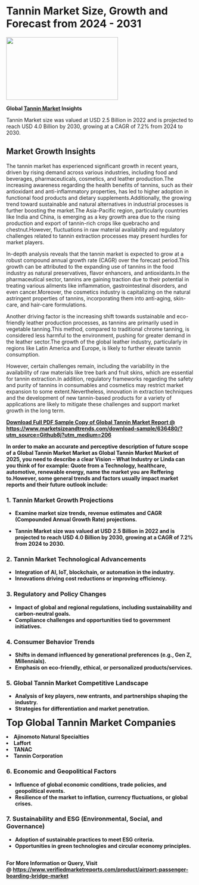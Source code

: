 <H1>Tannin Market Size, Growth and Forecast from 2024 - 2031</H1><img class="aligncenter size-medium wp-image-584254" src="https://thirdeyenews.in/wp-content/uploads/2024/09/Global-Market-Research-300x168.jpeg" alt="" width="300" height="168" /><p><strong>Global&nbsp;<a href="https://www.marketsizeandtrends.com/download-sample/636480/?utm_source=Github8j?utm_medium=206">Tannin Market</a> Insights</strong></p><p>Tannin Market size was valued at USD 2.5 Billion in 2022 and is projected to reach USD 4.0 Billion by 2030, growing at a CAGR of 7.2% from 2024 to 2030.</p><p><h2>Market Growth Insights</h2> <p>The tannin market has experienced significant growth in recent years, driven by rising demand across various industries, including food and beverages, pharmaceuticals, cosmetics, and leather production.The increasing awareness regarding the health benefits of tannins, such as their antioxidant and anti-inflammatory properties, has led to higher adoption in functional food products and dietary supplements.Additionally, the growing trend toward sustainable and natural alternatives in industrial processes is further boosting the market.The Asia-Pacific region, particularly countries like India and China, is emerging as a key growth area due to the rising production and export of tannin-rich crops like quebracho and chestnut.However, fluctuations in raw material availability and regulatory challenges related to tannin extraction processes may present hurdles for market players.</p> <p><strong><a href="#"></a></strong></p> <p>In-depth analysis reveals that the tannin market is expected to grow at a robust compound annual growth rate (CAGR) over the forecast period.This growth can be attributed to the expanding use of tannins in the food industry as natural preservatives, flavor enhancers, and antioxidants.In the pharmaceutical sector, tannins are gaining traction due to their potential in treating various ailments like inflammation, gastrointestinal disorders, and even cancer.Moreover, the cosmetics industry is capitalizing on the natural astringent properties of tannins, incorporating them into anti-aging, skin-care, and hair-care formulations.</p> <p>Another driving factor is the increasing shift towards sustainable and eco-friendly leather production processes, as tannins are primarily used in vegetable tanning.This method, compared to traditional chrome tanning, is considered less harmful to the environment, pushing for greater demand in the leather sector.The growth of the global leather industry, particularly in regions like Latin America and Europe, is likely to further elevate tannin consumption.</p> <p>However, certain challenges remain, including the variability in the availability of raw materials like tree bark and fruit skins, which are essential for tannin extraction.In addition, regulatory frameworks regarding the safety and purity of tannins in consumables and cosmetics may restrict market expansion to some extent.Nevertheless, innovation in extraction techniques and the development of new tannin-based products for a variety of applications are likely to mitigate these challenges and support market growth in the long term.</p> <p><strong><a href="#"></p><p><span class=""><strong>Download Full PDF Sample Copy of Global Tannin Market Report</strong> @ <a href="https://www.marketsizeandtrends.com/download-sample/636480/?utm_source=Github8j?utm_medium=206" target="_blank">https://www.marketsizeandtrends.com/download-sample/636480/?utm_source=Github8j?utm_medium=206</a></span></p><p>In order to make an accurate and perceptive description of future scope of a Global&nbsp;Tannin Market Market as Global&nbsp;Tannin Market Market of 2025, you need to describe a clear Vision &ndash; What Industry or Linda can you think of for example: Quote from a Technology, healthcare, automotive, renewable energy, name the market you are Reffering to.However, some general trends and factors usually impact market reports and their future outlook include:</p><h3>1.&nbsp;<strong>Tannin Market Growth Projections</strong></h3><ul><li>Examine market size trends, revenue estimates and CAGR (Compounded Annual Growth Rate) projections.</li><li><p>Tannin Market size was valued at USD 2.5 Billion in 2022 and is projected to reach USD 4.0 Billion by 2030, growing at a CAGR of 7.2% from 2024 to 2030.</p></li></ul><h3>2.&nbsp;<strong>Tannin Market Technological Advancements</strong></h3><ul><li>Integration of AI, IoT, blockchain, or automation in the industry.</li><li>Innovations driving cost reductions or improving efficiency.</li></ul><h3>3.&nbsp;<strong>Regulatory and Policy Changes</strong></h3><ul><li>Impact of global and regional regulations, including sustainability and carbon-neutral goals.</li><li>Compliance challenges and opportunities tied to government initiatives.</li></ul><h3>4.&nbsp;<strong>Consumer Behavior Trends</strong></h3><ul><li>Shifts in demand influenced by generational preferences (e.g., Gen Z, Millennials).</li><li>Emphasis on eco-friendly, ethical, or personalized products/services.</li></ul><h3>5.&nbsp;<strong>Global Tannin Market Competitive Landscape</strong></h3><ul><li>Analysis of key players, new entrants, and partnerships shaping the industry.</li><li>Strategies for differentiation and market penetration.</li></ul><p data-pm-slice="1 1 []"><span style="color: inherit; font-family: inherit; font-size: 25px;">Top Global Tannin Market Companies</span></p><div class="" data-test-id=""><p><li>Ajinomoto Natural Specialties</li><li> Laffort</li><li> TANAC</li><li> Tannin Corporation</li></p></div><h3>6.&nbsp;<strong>Economic and Geopolitical Factors</strong></h3><ul><li>Influence of global economic conditions, trade policies, and geopolitical events.</li><li>Resilience of the market to inflation, currency fluctuations, or global crises.</li></ul><h3>7.&nbsp;<strong>Sustainability and ESG (Environmental, Social, and Governance)</strong></h3><ul><li>Adoption of sustainable practices to meet ESG criteria.</li><li>Opportunities in green technologies and circular economy principles.</li></ul><h2><strong style="font-size: 14px;">For More Information or Query, Visit @&nbsp;</strong><a style="background-color: #ffffff; font-size: 14px;" href="https://www.marketsizeandtrends.com/report/tannin-market/" target="_blank">https://www.verifiedmarketreports.com/product/airport-passenger-boarding-bridge-market</a></h2>